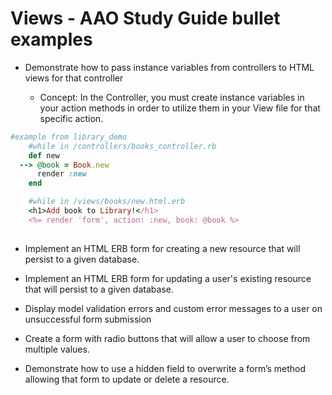 # Views - AAO Study Guide bullet examples
+ Demonstrate how to pass instance variables from controllers to HTML views for that controller

    - Concept: In the Controller, you must create instance variables in your action methods in order to utilize them in your View file for that specific action.
``` Ruby
#example from library_demo
    #while in /controllers/books_controller.rb
    def new
  --> @book = Book.new
      render :new
    end
```
``` Ruby
    #while in /views/books/new.html.erb
    <h1>Add book to Library!</h1>
    <%= render 'form', action: :new, book: @book %>
    
```

+ Implement an HTML ERB form for creating a new resource that will persist to a given database.

+ Implement an HTML ERB form for updating a user's existing resource that will persist to a given database.

+ Display model validation errors and custom error messages to a user on unsuccessful form submission

+ Create a form with radio buttons that will allow a user to choose from multiple values.

+ Demonstrate how to use a hidden field to overwrite a form’s method allowing that form to update or delete a resource.


``` Ruby

```